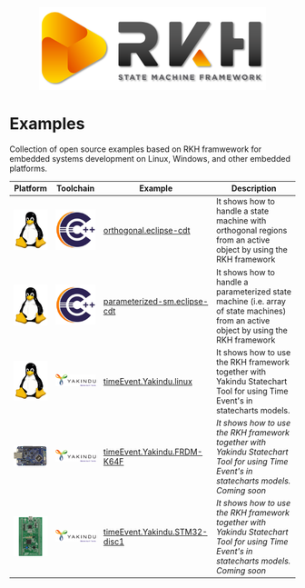 <p align="center">
    <img style="float: middle;" src="images/rkh.png" width="400">
</p>

# Examples  
Collection of open source examples based on RKH framwework for embedded systems development on Linux, Windows, and other embedded platforms.

Platform | Toolchain | Example | Description
-- | -- | -- | --
<img src="images/tux.png" width="100"> | <img src="images/cdt.png" width="75"> | [orthogonal.eclipse-cdt](orthogonal.eclipse-cdt) | It shows how to handle a state machine with orthogonal regions from an active object by using the RKH framework
<img src="images/tux.png" width="100"> | <img src="images/cdt.png" width="75"> | [parameterized-sm.eclipse-cdt](parameterized-sm.eclipse-cdt) | It shows how to handle a parameterized state machine (i.e. array of state machines) from an active object by using the RKH framework
<img src="images/tux.png" width="100"> | <img src="images/Yakindu-SCT.png" width="150"> | [timeEvent.Yakindu.linux](timeEvt.yakindu.linux) | It shows how to use the RKH framework together with Yakindu Statechart Tool for using Time Event's in statecharts models.
<img src="images/frdm-k64f.png" width="100"> | <img src="images/Yakindu-SCT.png" width="150"> | [timeEvent.Yakindu.FRDM-K64F](timeEvt.yakindu.frdm-k64f) | *It shows how to use the RKH framework together with Yakindu Statechart Tool for using Time Event's in statecharts models. Coming soon*
<img src="images/stm32-disc1.png" width="100"> | <img src="images/Yakindu-SCT.png" width="150"> | [timeEvent.Yakindu.STM32-disc1](timeEvt.yakindu.stm32-disc1) | *It shows how to use the RKH framework together with Yakindu Statechart Tool for using Time Event's in statecharts models. Coming soon*
